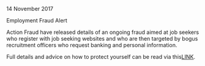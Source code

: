 14 November 2017

Employment Fraud Alert

Action Fraud have released details of an ongoing fraud aimed at job seekers who register with job seeking websites and who are then targeted by bogus recruitment officers who request banking and personal information.

Full details and advice on how to protect yourself can be read via this[LINK](http://www.northcrayresidents.org.uk/fraud_alerts/fa001.pdf).
